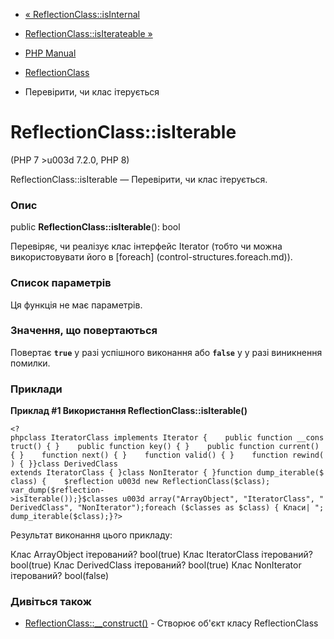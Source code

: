 - [« ReflectionClass::isInternal](reflectionclass.isinternal.md)
- [ReflectionClass::isIterateable
»](reflectionclass.isiterateable.md)

- [PHP Manual](index.md)
- [ReflectionClass](class.reflectionclass.md)
- Перевірити, чи клас ітерується

# ReflectionClass::isIterable

(PHP 7 \>u003d 7.2.0, PHP 8)

ReflectionClass::isIterable — Перевірити, чи клас ітерується.

### Опис

public **ReflectionClass::isIterable**(): bool

Перевіряє, чи реалізує клас інтерфейс Iterator (тобто чи можна
використовувати його в [foreach] (control-structures.foreach.md)).

### Список параметрів

Ця функція не має параметрів.

### Значення, що повертаються

Повертає **`true`** у разі успішного виконання або **`false`** у
у разі виникнення помилки.

### Приклади

**Приклад #1 Використання **ReflectionClass::isIterable()****

` <?phpclass IteratorClass implements Iterator {    public function __construct() { }    public function key() { }    public function current() { }    function next() { }    function valid() { }    function rewind() { }}class DerivedClass extends IteratorClass { }class NonIterator { }function dump_iterable($class) {    $reflection u003d new ReflectionClass($class); var_dump($reflection->isIterable());}$classes u003d array("ArrayObject", "IteratorClass", "DerivedClass", "NonIterator");foreach ($classes as $class) { Класи| "; dump_iterable($class);}?> `

Результат виконання цього прикладу:

Клас ArrayObject ітерований? bool(true)
Клас IteratorClass ітерований? bool(true)
Клас DerivedClass ітерований? bool(true)
Клас NonIterator ітерований? bool(false)

### Дивіться також

- [ReflectionClass::\_\_construct()](reflectionclass.construct.md) -
Створює об'єкт класу ReflectionClass
